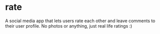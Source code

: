 # rate
A social media app that lets users rate each other and leave comments to their user profile. No photos or anything, just real life ratings :)
